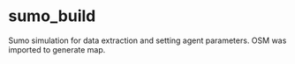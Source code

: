 # sumo_build
Sumo simulation for data extraction and setting agent parameters. OSM was imported to generate map.

